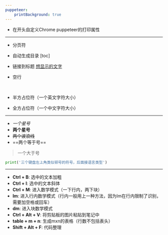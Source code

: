```yaml
---
puppeteer:
    printBackground: true
---
```


- 在开头自定义Chrome puppeteer的打印属性

---
- 分页符
<div STYLE='page-break-after: always;'></div>

- 自动生成目录
[toc]

- 链接到标题
[想显示的文字](#标题名称)

- 空行
<br>

- 半方占位符（一个英文字符大小）
&ensp;

- 全方占位符（一个中文字符大小）
&emsp;

---
- *一个星号*
- **两个星号**
- ~~两个波浪线~~
- ==两个等于号==
> 一个大于号
``` python
print('三个键盘左上角类似顿号的符号，后面接语言类型')
```
---
- **Ctrl + B**: 选中的文本加粗
- **Ctrl + I**: 选中的文本斜体
- **Ctrl + M**: 进入数学模式（一下行内，两下块）
- **lm**: 进入行内数学模式（行内一般用上一种方法，因为lm在行内限制了识别，需要加空格或回车）
- **dm**: 进入块数学模式
- **Ctrl + Alt + V**: 将剪贴板的图片粘贴到笔记中 
- **table + m + n**: 生成mxn的表格（行数不包括表头）
- **Shift + Alt + F**: 代码整理